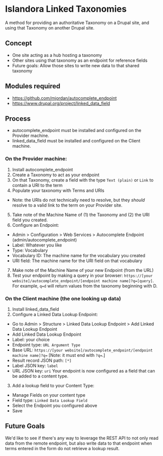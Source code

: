 # Islandora Linked Taxonomies

A method for providing an authoritative Taxonomy on a Drupal site, and using that Taxonomy on another Drupal site.

## Concept

* One site acting as a hub hosting a taxonomy
* Other sites using that taxonomy as an endpoint for reference fields
* Future goals: Allow those sites to write new data to that shared taxonomy

## Modules required

* https://github.com/mjordan/autocomplete_endpoint
* https://www.drupal.org/project/linked_data_field 

## Process

* autocomplete_endpoint must be installed and configured on the Provider machine.
* linked_data_field must be installed and configured on the Client machine.

### On the Provider machine:

1. Install autocomplete_endpoint
2. Create a Taxonomy to act as your endpoint
3. On that Taxonomy, create a field with the type `Text (plain)` or `Link` to contain a URI to the term
4. Populate your taxonomy with Terms and URIs 
  * Note: the URIs do not technically need to resolve, but they *should* resolve to a valid link to the term on your Provider site.
5. Take note of the Machine Name of (1) the Taxonomy and (2) the URI field you created.
6. Configure an Endpoint:
  * Admin > Configuration > Web Services > Autocomplete Endpoint (admin/autocomplete_endpoint)
  * Label: Whatever you like
  * Type: Vocabulary
  * Vocabulary ID: The machine name for the vocabulary you created
  * URI field: The machine name for the URI field on that vocabulary
7. Make note of the Machine Name of your new Endpoint (from the URL) 
8. Test your endpoint by making a query in your browser: `https://[your website]/autocomplete_endpoint/[endpoint machine name]?q=[query]`. For example, `q=d` will return values from the taxonomy beginning with D.

### On the Client machine (the one looking up data)

1. Install linked_data_field
2. Configure a Linked Data Lookup Endpoint: 
  * Go to Admin > Structure > Linked Data Lookup Endpoint > Add Linked Data Lookup Endpoint
  * Add Linked Data Lookup Endpoint
  * Label: your choice
  * Endpoint type: `URL Argument Type`
  * Base URL: `https://[your website]/autocomplete_endpoint/[endpoint machine name]?q=` [Note: it must end with `?q=`.]
  * Result record JSON path: `[*]`
  * Label JSON key: `label`
  * URL JSON key: `uri`
  Your endpoint is now configured as a field that can be added to a content type.
3. Add a lookup field to your Content Type:
  * Manage Fields on your content type
  * Field type: `Linked Data Lookup Field`
  * Select the Endpoint you configured above
  * Save

## Future Goals

We'd like to see if there's any way to leverage the REST API to not only read data from the remote endpoint, but also write data to that endpoint when terms entered in the form do not retrieve a lookup result.
